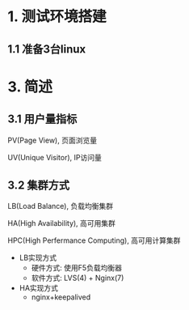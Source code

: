 # 1. 测试环境搭建

## 1.1 准备3台linux





# 3. 简述

## 3.1 用户量指标

PV(Page View), 页面浏览量

UV(Unique Visitor), IP访问量

## 3.2 集群方式

LB(Load Balance), 负载均衡集群

HA(High Availability), 高可用集群

HPC(High Perfermance Computing), 高可用计算集群



* LB实现方式
  * 硬件方式: 使用F5负载均衡器
  * 软件方式: LVS(4) + Nginx(7)
* HA实现方式
  * nginx+keepalived